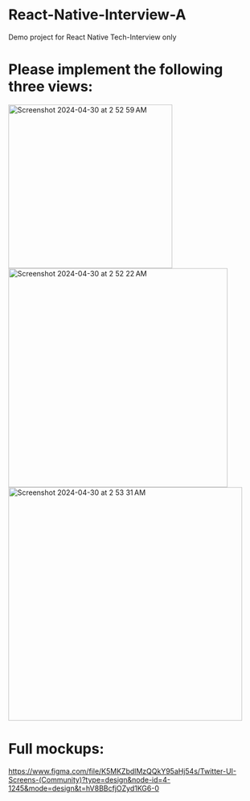 # React-Native-Interview-A
Demo project for React Native Tech-Interview only

# Please implement the following three views:

<img width="326" alt="Screenshot 2024-04-30 at 2 52 59 AM" src="https://github.com/knewplay/React-Native-Interview-A/assets/233022/3fdbddc6-041b-4c73-80c5-37edd84809fd">

<img width="436" alt="Screenshot 2024-04-30 at 2 52 22 AM" src="https://github.com/knewplay/React-Native-Interview-A/assets/233022/b1bb2a7a-688c-47a8-a763-326d4d98ab49">

<img width="465" alt="Screenshot 2024-04-30 at 2 53 31 AM" src="https://github.com/knewplay/React-Native-Interview-A/assets/233022/6a5028dd-5737-40c5-9737-de2a6ced4740">

# Full mockups:

https://www.figma.com/file/K5MKZbdlMzQQkY95aHj54s/Twitter-UI-Screens-(Community)?type=design&node-id=4-1245&mode=design&t=hV8BBcfjOZyd1KG6-0

